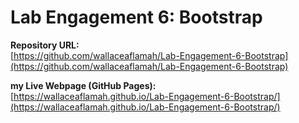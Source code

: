 # Lab Engagement 6: Bootstrap  

**Repository URL:**  
[https://github.com/wallaceaflamah/Lab-Engagement-6-Bootstrap](https://github.com/wallaceaflamah/Lab-Engagement-6-Bootstrap)  

**my Live Webpage (GitHub Pages):**  
[https://wallaceaflamah.github.io/Lab-Engagement-6-Bootstrap/](https://wallaceaflamah.github.io/Lab-Engagement-6-Bootstrap/)
